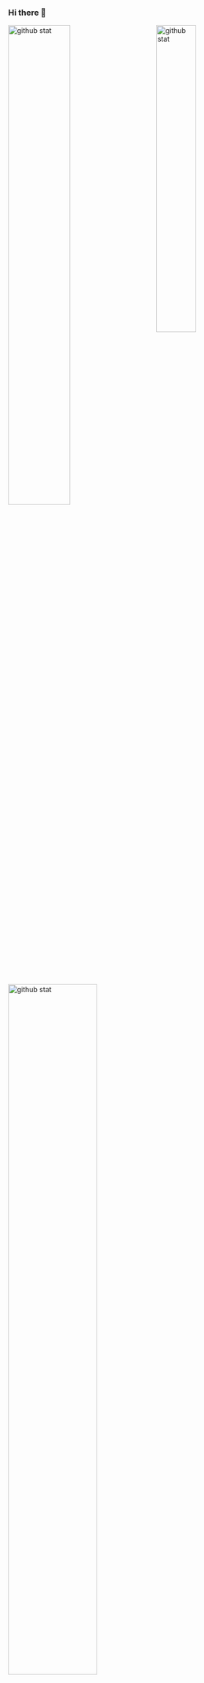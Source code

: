 ### Hi there 👋

<!--
**da20shadow/da20shadow** is a ✨ _special_ ✨ repository because its `README.md` (this file) appears on your GitHub profile.

Here are some ideas to get you started:

- 🔭 I’m currently working on ...
- 🌱 I’m currently learning ...
- 👯 I’m looking to collaborate on ...
- 🤔 I’m looking for help with ...
- 💬 Ask me about ...
- 📫 How to reach me: ...
- 😄 Pronouns: ...
- ⚡ Fun fact: ...
-->

<img src='https://github-readme-streak-stats.herokuapp.com/?user=da20shadow' alt='github stat' width='50%' align='left' />
<img src='https://github-readme-stats.vercel.app/api/top-langs/?username=da20shadow' alt='github stat' width='40%' align='right'/>
<img src='https://github-readme-stats.vercel.app/api?username=da20shadow&show_icons=true&theme=dracula' alt='github stat' width='60%' align='left'/>

